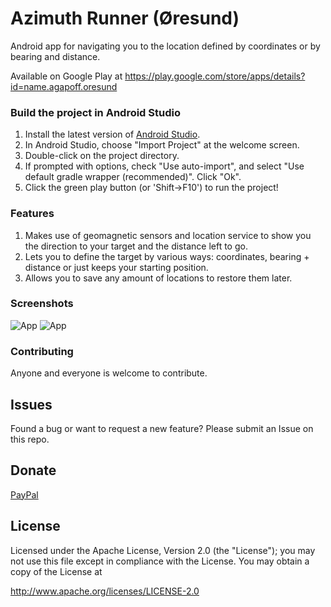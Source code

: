 Azimuth Runner (Øresund)
========================

Android app for navigating you to the location defined by coordinates or by bearing and distance.

Available on Google Play at https://play.google.com/store/apps/details?id=name.agapoff.oresund

### Build the project in Android Studio

1. Install the latest version of [Android Studio](http://developer.android.com/sdk/installing/studio.html).
2. In Android Studio, choose "Import Project" at the welcome screen.
3. Double-click on the project directory.
4. If prompted with options, check "Use auto-import", and select "Use default gradle wrapper (recommended)".  Click "Ok".
5. Click the green play button (or 'Shift->F10') to run the project!


### Features

1. Makes use of geomagnetic sensors and location service to show you the direction to your target and the distance left to go.
2. Lets you to define the target by various ways: coordinates, bearing + distance or just keeps your starting position.
3. Allows you to save any amount of locations to restore them later.


### Screenshots

![App](https://raw.github.com/agapoff/azimuth-runner/master/en-screen1.jpg)
![App](https://raw.github.com/agapoff/azimuth-runner/master/en-screen2.jpg)


### Contributing

Anyone and everyone is welcome to contribute. 


## Issues

Found a bug or want to request a new feature? Please submit an Issue on this repo.


## Donate

[PayPal](https://www.paypal.me/agapoff)


## License

Licensed under the Apache License, Version 2.0 (the "License");
you may not use this file except in compliance with the License.
You may obtain a copy of the License at

   http://www.apache.org/licenses/LICENSE-2.0

